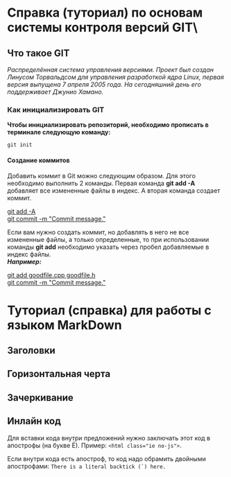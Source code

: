 # Справка (туториал) по основам системы контроля версий GIT\

## Что такое GIT
*Распределённая система управления версиями. Проект был создан Линусом Торвальдсом для управления разработкой ядра Linux, первая версия выпущена 7 апреля 2005 года. На сегодняшний день его поддерживает Джунио Хамано.*

### Как инициализировать GIT
**Чтобы инициализировать репозиторий, необходимо прописать в терминале следующую команду:**

```
git init
```
#### Создание коммитов
Добавить коммит в Git можно следующим образом. Для этого необходимо выполнить 2 команды. Первая команда **git add -A** добавляет все измененные файлы в индекс. А вторая команда создает коммит.

<u>git add -A</u><br>
<u>git commit -m "Commit message."</u>

Если вам нужно создать коммит, но добавлять в него не все измененные файлы, а только определенные, то при использовании команды **git add** необходимо указать через пробел добавляемые в индекс файлы. <br>***Например:***

<u>git add goodfile.cpp goodfile.h</u> <br>
<u>git commit -m "Commit message."</u>



# Туториал (справка) для работы с языком MarkDown


## Заголовки









## Горизонтальная черта









## Зачеркивание








## Инлайн код

Для вставки кода внутри предложений нужно заключать этот код в апострофы (на букве Ё). Пример: `<html class="ie no-js">`.

Если внутри кода есть апостроф, то код надо обрамить двойными апострофами: ``There is a literal backtick (`) here.``
